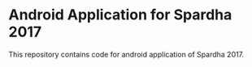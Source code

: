 # Android Application for Spardha 2017

This repository contains code for android application of Spardha 2017.
